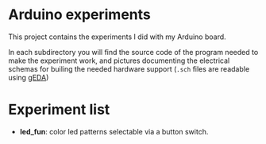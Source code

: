 Arduino experiments
===================

This project contains the experiments I did with my Arduino board. 

In each subdirectory you will find the source code of the program needed to make the experiment work, and pictures documenting the electrical schemas for builing the needed hardware support (`.sch` files are readable using [gEDA](http://www.gpleda.org/))

Experiment list
===============

* **led_fun**: color led patterns selectable via a button switch.
